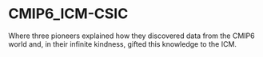 # CMIP6_ICM-CSIC
Where three pioneers explained how they discovered data from the CMIP6 world and, in their infinite kindness, gifted this knowledge to the ICM.
